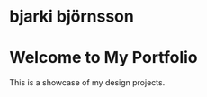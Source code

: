 # bjarki björnsson
<!DOCTYPE html>
<html lang="en">
<head>
  <meta charset="UTF-8">
  <meta name="viewport" content="width=device-width, initial-scale=1.0">
  <title>My Portfolio</title>
</head>
<body>
  <h1>Welcome to My Portfolio</h1>
  <p>This is a showcase of my design projects.</p>
</body>
</html>
